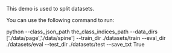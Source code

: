This demo is used to split datasets.

You can use the following command to run:

python --class_json_path the_class_indices_path --data_dirs ['./data/page','./data/spine'] --train_dir ./datasets/train --eval_dir ./datasets/eval --test_dir ./datasets/test --save_txt True
